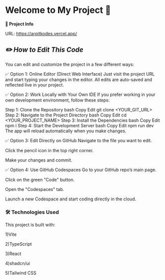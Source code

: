 **<h1>Welcome to My Project 🚀</h1>**

**📌 Project Info**

URL: https://arpitkodes.vercel.app/

*<h2>✏️ How to Edit This Code</h2>*
You can edit and customize the project in a few different ways:

✅ Option 1: Online Editor (Direct Web Interface)
Just visit the project URL and start typing your changes in the editor. All edits are auto-saved and reflected live in your project.

✅ Option 2: Work Locally with Your Own IDE
If you prefer working in your own development environment, follow these steps:

Step 1: Clone the Repository
bash
Copy
Edit
git clone <YOUR_GIT_URL>
Step 2: Navigate to the Project Directory
bash
Copy
Edit
cd <YOUR_PROJECT_NAME>
Step 3: Install the Dependencies
bash
Copy
Edit
npm i
Step 4: Start the Development Server
bash
Copy
Edit
npm run dev
The app will reload automatically when you make changes.

✅ Option 3: Edit Directly on GitHub
Navigate to the file you want to edit.

Click the pencil icon in the top right corner.

Make your changes and commit.

✅ Option 4: Use GitHub Codespaces
Go to your GitHub repo’s main page.

Click on the green "Code" button.

Open the "Codespaces" tab.

Launch a new Codespace and start coding directly in the cloud.

<h3>🛠 Technologies Used</h3>
This project is built with:

1)Vite

2)TypeScript

3)React

4)shadcn/ui

5)Tailwind CSS

